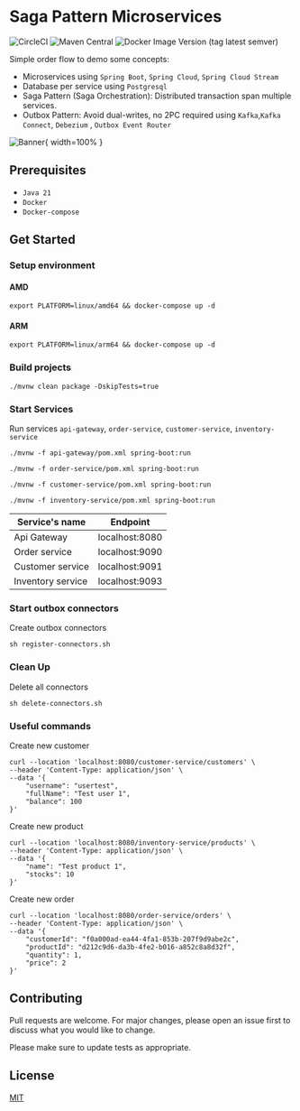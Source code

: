 # Saga Pattern Microservices

![CircleCI](https://img.shields.io/circleci/build/github/uuhnaut69/saga-pattern-microservices/master?color=green&logo=circleci&style=for-the-badge)
![Maven Central](https://img.shields.io/maven-central/v/org.springframework.boot/spring-boot-starter-parent?color=green&label=spring-boot&logo=spring-boot&style=for-the-badge)
![Docker Image Version (tag latest semver)](https://img.shields.io/docker/v/confluentinc/cp-kafka/7.5.0?color=green&label=confluent&logo=apache-kafka&logoColor=green&style=for-the-badge)

Simple order flow to demo some concepts:

- Microservices using `Spring Boot`, `Spring Cloud`, `Spring Cloud Stream`
- Database per service using `Postgresql`
- Saga Pattern (Saga Orchestration): Distributed transaction span multiple services.
- Outbox Pattern: Avoid dual-writes, no 2PC required using `Kafka`,`Kafka Connect`, `Debezium`
  , `Outbox Event Router`

![Banner](./assets/banner.jpg){ width=100% }

## Prerequisites

- `Java 21`
- `Docker`
- `Docker-compose`

## Get Started

### Setup environment

#### AMD

```shell
export PLATFORM=linux/amd64 && docker-compose up -d
```
#### ARM

```shell
export PLATFORM=linux/arm64 && docker-compose up -d
```


### Build projects

```shell
./mvnw clean package -DskipTests=true
```

### Start Services

Run services `api-gateway`, `order-service`, `customer-service`, `inventory-service`

```shell
./mvnw -f api-gateway/pom.xml spring-boot:run
```

```shell
./mvnw -f order-service/pom.xml spring-boot:run
```

```shell
./mvnw -f customer-service/pom.xml spring-boot:run
```

```shell
./mvnw -f inventory-service/pom.xml spring-boot:run
```

| Service's name    | Endpoint       |
| ----------------- | -------------- |
| Api Gateway       | localhost:8080 |
| Order service     | localhost:9090 |
| Customer service  | localhost:9091 |
| Inventory service | localhost:9093 |

### Start outbox connectors

Create outbox connectors

```shell
sh register-connectors.sh
```

### Clean Up

Delete all connectors

```shell
sh delete-connectors.sh
```

### Useful commands

Create new customer

```shell
curl --location 'localhost:8080/customer-service/customers' \
--header 'Content-Type: application/json' \
--data '{
    "username": "usertest",
    "fullName": "Test user 1",
    "balance": 100
}'
```

Create new product

```shell
curl --location 'localhost:8080/inventory-service/products' \
--header 'Content-Type: application/json' \
--data '{
    "name": "Test product 1",
    "stocks": 10
}'
```

Create new order

```shell
curl --location 'localhost:8080/order-service/orders' \
--header 'Content-Type: application/json' \
--data '{
    "customerId": "f0a000ad-ea44-4fa1-853b-207f9d9abe2c",
    "productId": "d212c9d6-da3b-4fe2-b016-a852c8a8d32f",
    "quantity": 1,
    "price": 2
}'
```

## Contributing

Pull requests are welcome. For major changes, please open an issue first
to discuss what you would like to change.

Please make sure to update tests as appropriate.

## License

[MIT](./LICENSE)

